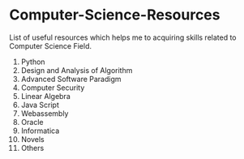 # Computer-Science-Resources
List of useful resources which helps me to acquiring skills related to Computer Science Field. 

1. Python 
2. Design and Analysis of Algorithm 
3. Advanced Software Paradigm 
4. Computer Security 
5. Linear Algebra
6. Java Script
7. Webassembly
8. Oracle 
9. Informatica
10. Novels
11. Others
